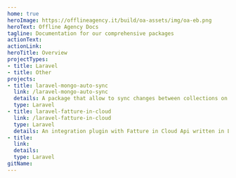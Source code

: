 ```yaml
---
home: true
heroImage: https://offlineagency.it/build/oa-assets/img/oa-eb.png
heroText: Offline Agency Docs
tagline: Documentation for our comprehensive packages
actionText: 
actionLink: 
heroTitle: Overview
projectTypes: 
- title: Laravel
- title: Other
projects:
- title: laravel-mongo-auto-sync
  link: /laravel-mongo-auto-sync
  details: A package that allow to sync changes between collections on MongoDB project.
  type: Laravel
- title: laravel-fatture-in-cloud
  link: /laravel-fatture-in-cloud
  type: Laravel
  details: An integration plugin with Fatture in Cloud Api written in Laravel PHP.
- title: 
  link: 
  details: 
  type: Laravel
gitName:
---
```


